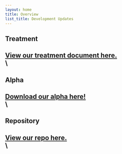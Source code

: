 ```yaml
---
layout: home
title: Overview
list_title: Development Updates
---
```


## Treatment
[View our treatment document here.](/treatment.pdf)
\
\
---

## Alpha
[Download our alpha here!](https://github.com/DataPointBeing/Spaceward/releases/tag/Alpha)
\
\
---

## Repository
[View our repo here.](https://github.com/DataPointBeing/Spaceward)
\
\
---